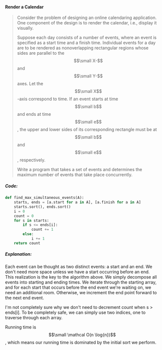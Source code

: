 #### Render a Calendar

> Consider the problem of designing an online calendaring application. One component of the design is to render the calendar, i.e., display it visually. 
>
> Suppose each day consists of a number of events, where an event is specified as a start time and a finish time. Individual events for a day are to be rendered as nonoverlapping rectangular regions whose sides are parallel to the $$\small X-$$ and $$\small Y-$$axes. Let the $$\small X$$-axis correspond to time. If an event starts at time $$\small b$$ and ends at time $$\small e$$, the upper and lower sides of its corresponding rectangle must be at $$\small b$$ and $$\small e$$, respectively. 
>
> Write a program that takes a set of events and determines the maximum number of events that take place concurrently.

##### Code:

```py
def find_max_simultaneous_events(A):
    starts, ends = [a.start for a in A], [a.finish for a in A]
    starts.sort(), ends.sort()
    i = 0
    count = 0
    for s in starts:
        if s <= ends[i]:
            count += 1
        else:
            i += 1
    return count
```

##### Explanation:

Each event can be thought as two distinct events: a start and an end. We don't need more space unless we have a start occurring before an end. This realization is the key to the algorithm above. We simply decompose all events into starting and ending times. We iterate through the starting array, and for each start that occurs before the end event we're waiting on, we need an additional room. Otherwise, we increment the end point forward to the next end event. 

I'm not completely sure why we don't need to decrement count when s &gt; ends\[i\]. To be completely safe, we can simply use two indices, one to traverse through each array. 

Running time is $$\small \mathcal O(n \log{n})$$, which means our running time is dominated by the initial sort we perform. 



